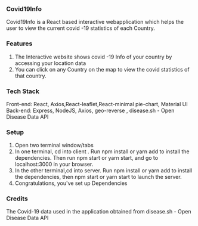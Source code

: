 ### Covid19Info

Covid19Info is a React based interactive webapplication which helps the user to view the current covid -19 statistics of each Country.

### Features

1. The Interactive website shows covid -19 Info of your country by accessing your location data
2. You can click on any Country on the map to view the covid statistics of that country.

### Tech Stack

Front-end: React, Axios,React-leaflet,React-minimal pie-chart, Material UI
Back-end: Express, NodeJS, Axios, geo-reverse , disease.sh - Open Disease Data API

### Setup

1. Open two terminal window/tabs
2. In one terminal, cd into client . Run npm install or yarn add to install the dependencies. Then run npm start or yarn start, and go to localhost:3000 in your browser.
3. In the other terminal,cd into server. Run npm install or yarn add to install the dependencies, then npm start or yarn start to launch the server.
4. Congratulations, you've set up
   Dependencies

### Credits

The Covid-19 data used in the application obtained from disease.sh - Open Disease Data API
